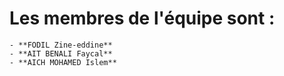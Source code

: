 # Les membres de l'équipe sont :
	- **FODIL Zine-eddine**
	- **AIT BENALI Faycal**
	- **AICH MOHAMED Islem**